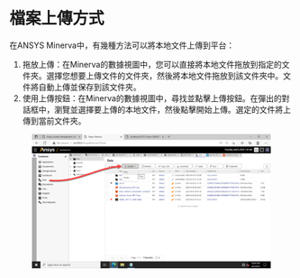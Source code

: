 # 檔案上傳方式

在ANSYS Minerva中，有幾種方法可以將本地文件上傳到平台：

1. 拖放上傳：在Minerva的數據視圖中，您可以直接將本地文件拖放到指定的文件夾。選擇您想要上傳文件的文件夾，然後將本地文件拖放到該文件夾中。文件將自動上傳並保存到該文件夾。
2. 使用上傳按鈕：在Minerva的數據視圖中，尋找並點擊上傳按鈕。在彈出的對話框中，瀏覽並選擇要上傳的本地文件，然後點擊開始上傳。選定的文件將上傳到當前文件夾。

<figure><img src="../.gitbook/assets/image.png" alt=""><figcaption></figcaption></figure>
